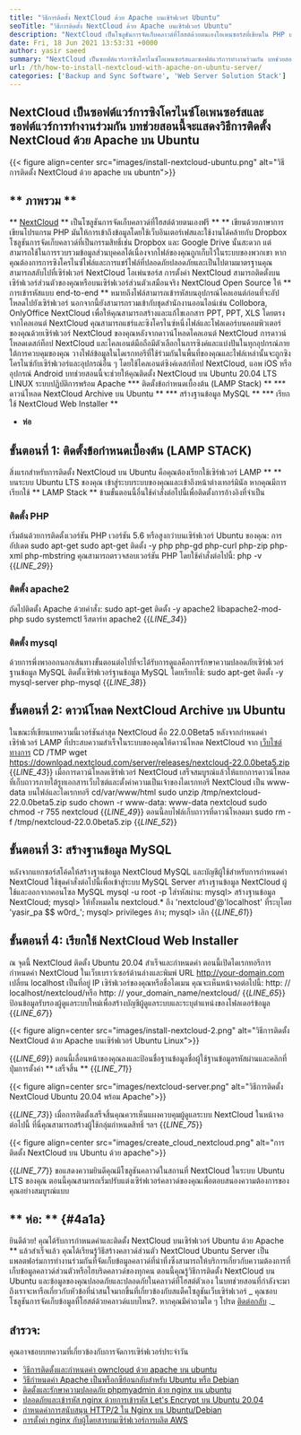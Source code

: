 ```yaml
---
title: "วิธีการติดตั้ง NextCloud ด้วย Apache บนเซิร์ฟเวอร์ Ubuntu" 
seoTitle: "วิธีการติดตั้ง NextCloud ด้วย Apache บนเซิร์ฟเวอร์ Ubuntu" 
description: "NextCloud เป็นโซลูชันการจัดเก็บคลาวด์ที่โฮสต์ด้วยตนเองโอเพนซอร์สที่เขียนใน PHP บทความนี้จะแสดงวิธีการติดตั้ง NextCloud ด้วย Apache บน Ubuntu" 
date: Fri, 18 Jun 2021 13:53:31 +0000
author: yasir saeed
summary: "NextCloud เป็นซอฟต์แวร์การซิงโครไนซ์โอเพนซอร์สและซอฟต์แวร์การทำงานร่วมกัน บทช่วยสอนนี้จะแสดงวิธีการติดตั้ง NextCloud ด้วย Apache บน Ubuntu" 
url: /th/how-to-install-nextcloud-with-apache-on-ubuntu-server/
categories: ['Backup and Sync Software', 'Web Server Solution Stack']
---
```


## NextCloud เป็นซอฟต์แวร์การซิงโครไนซ์โอเพนซอร์สและซอฟต์แวร์การทำงานร่วมกัน บทช่วยสอนนี้จะแสดงวิธีการติดตั้ง NextCloud ด้วย Apache บน Ubuntu

{{< figure align=center src="images/install-nextcloud-ubuntu.png" alt="วิธีการติดตั้ง NextCloud ด้วย apache บน ubuntn">}}


## ** ภาพรวม **
** [NextCloud][1] ** เป็นโซลูชันการจัดเก็บคลาวด์ที่โฮสต์ด้วยตนเองฟรี ** ** เขียนด้วยภาษาการเขียนโปรแกรม PHP มันให้การเข้าถึงข้อมูลโดยใช้เว็บอินเตอร์เฟสและใช้งานได้คล้ายกับ Dropbox โซลูชันการจัดเก็บคลาวด์ที่เป็นกรรมสิทธิ์เช่น Dropbox และ Google Drive นั้นสะดวก แต่สามารถใช้ในการรวบรวมข้อมูลส่วนบุคคลได้เนื่องจากไฟล์ของคุณถูกเก็บไว้ในระบบของพวกเขา หากคุณต้องการการซิงโครไนซ์ไฟล์และการแชร์ไฟล์ที่ปลอดภัยปลอดภัยและเป็นไปตามมาตรฐานคุณสามารถสลับไปที่เซิร์ฟเวอร์ NextCloud โอเพ่นซอร์ส การตั้งค่า NextCloud สามารถติดตั้งบนเซิร์ฟเวอร์ส่วนตัวของคุณหรือบนเซิร์ฟเวอร์ส่วนตัวเสมือนจริง
NextCloud Open Source ให้ ** การเข้ารหัสแบบ end-to-end ** หมายถึงไฟล์สามารถเข้ารหัสบนอุปกรณ์ไคลเอนต์ก่อนที่จะอัปโหลดไปยังเซิร์ฟเวอร์ นอกจากนี้ยังสามารถรวมเข้ากับชุดสำนักงานออนไลน์เช่น Collobora, OnlyOffice NextCloud เพื่อให้คุณสามารถสร้างและแก้ไขเอกสาร PPT, PPT, XLS โดยตรงจากไคลเอนต์ NextCloud คุณสามารถแชร์และซิงโครไนซ์หนึ่งไฟล์และโฟลเดอร์บนคอมพิวเตอร์ของคุณด้วยเซิร์ฟเวอร์ NextCloud ของคุณหลังจากดาวน์โหลดไคลเอนต์ NextCloud การดาวน์โหลดเดสก์ท็อป NextCloud และไคลเอนต์มือถือมีตัวเลือกในการซิงค์และแบ่งปันในทุกอุปกรณ์ภายใต้การควบคุมของคุณ วางไฟล์ข้อมูลในไดเรกทอรีที่ใช้ร่วมกันในพื้นที่ของคุณและไฟล์เหล่านั้นจะถูกซิงโครไนซ์กับเซิร์ฟเวอร์และอุปกรณ์อื่น ๆ โดยใช้ไคลเอนต์ซิงค์เดสก์ท็อป NextCloud, แอพ iOS หรืออุปกรณ์ Android
บทช่วยสอนนี้จะช่วยให้คุณติดตั้ง NextCloud บน Ubuntu 20.04 LTS LINUX ระบบปฏิบัติการพร้อม Apache
  *** ติดตั้งข้อกำหนดเบื้องต้น (LAMP Stack) **
  *** ดาวน์โหลด NextCloud Archive บน Ubuntu **
  *** สร้างฐานข้อมูล MySQL **
  *** เรียกใช้ NextCloud Web Installer **
  * **ห่อ**

## ขั้นตอนที่ 1: ติดตั้งข้อกำหนดเบื้องต้น (LAMP STACK)
สิ่งแรกสำหรับการติดตั้ง NextCloud บน Ubuntu คือคุณต้องเรียกใช้เซิร์ฟเวอร์ LAMP ** ** บนระบบ Ubuntu LTS ของคุณ เข้าสู่ระบบระบบของคุณและเข้าถึงหน้าต่างเทอร์มินัล หากคุณมีการเรียกใช้ ** LAMP Stack ** ข้ามขั้นตอนนี้อื่นใช้คำสั่งต่อไปนี้เพื่อติดตั้งการอ้างอิงที่จำเป็น

### ติดตั้ง PHP
เริ่มต้นด้วยการติดตั้งเวอร์ชัน PHP เวอร์ชัน 5.6 หรือสูงกว่าบนเซิร์ฟเวอร์ Ubuntu ของคุณ:
การอัปเดต sudo apt-get
sudo apt-get ติดตั้ง -y php php-gd php-curl php-zip php-xml php-mbstring
คุณสามารถตรวจสอบเวอร์ชัน PHP โดยใช้คำสั่งต่อไปนี้:
php -v
{{_LINE_29_}}

### ติดตั้ง apache2
ถัดไปติดตั้ง Apache ด้วยคำสั่ง:
sudo apt-get ติดตั้ง -y apache2 libapache2-mod-php
sudo systemctl รีสตาร์ท apache2
{{_LINE_34_}}

### ติดตั้ง mysql
ด้วยการพึ่งพาออกนอกเส้นทางขั้นตอนต่อไปที่จะได้รับการดูแลคือการรักษาความปลอดภัยเซิร์ฟเวอร์ฐานข้อมูล MySQL ติดตั้งเซิร์ฟเวอร์ฐานข้อมูล MySQL โดยเรียกใช้:
sudo apt-get ติดตั้ง -y mysql-server php-mysql
{{_LINE_38_}}

## ขั้นตอนที่ 2: ดาวน์โหลด NextCloud Archive บน Ubuntu
ในขณะที่เขียนบทความนี้เวอร์ชันล่าสุด NextCloud คือ 22.0.0Beta5 หลังจากกำหนดค่าเซิร์ฟเวอร์ LAMP ที่ประสบความสำเร็จในระบบของคุณให้ดาวน์โหลด NextCloud จาก [เว็บไซต์ทางการ][2]
CD /TMP
wget https://download.nextcloud.com/server/releases/nextcloud-22.0.0beta5.zip
{{_LINE_43_}}
เมื่อการดาวน์โหลดเซิร์ฟเวอร์ NextCloud เสร็จสมบูรณ์แล้วให้แยกการดาวน์โหลดที่เก็บถาวรภายใต้รูทเอกสารเว็บไซต์และตั้งค่าความเป็นเจ้าของไดเรกทอรี NextCloud เป็น www-data บนไฟล์และไดเรกทอรี
cd/var/www/html
sudo unzip /tmp/nextcloud-22.0.0beta5.zip
sudo chown -r www-data: www-data nextcloud
sudo chmod -r 755 nextcloud
{{_LINE_49_}}
ตอนนี้ลบไฟล์เก็บถาวรที่ดาวน์โหลดมา
sudo rm -f /tmp/nextcloud-22.0.0beta5.zip
{{_LINE_52_}}

## ขั้นตอนที่ 3: สร้างฐานข้อมูล MySQL
หลังจากแยกซอร์สโค้ดให้สร้างฐานข้อมูล NextCloud MySQL และบัญชีผู้ใช้สำหรับการกำหนดค่า NextCloud ใช้ชุดคำสั่งต่อไปนี้เพื่อเข้าสู่ระบบ MySQL Server สร้างฐานข้อมูล NextCloud ผู้ใช้และออกจากคอนโซล MySQL
mysql -u root -p
ใส่รหัสผ่าน:
mysql> สร้างฐานข้อมูล NextCloud;
mysql> ให้ทั้งหมดใน nextcloud.* ถึง 'nextcloud'@'localhost' ที่ระบุโดย 'yasir_pa $$ w0rd_';
mysql> privileges ล้าง;
mysql> เลิก
{{_LINE_61_}}

## ขั้นตอนที่ 4: เรียกใช้ NextCloud Web Installer
ณ จุดนี้ NextCloud ติดตั้ง Ubuntu 20.04 สำเร็จและกำหนดค่า ตอนนี้เปิดไดเรกทอรีการกำหนดค่า NextCloud ในเว็บเบราว์เซอร์ด้านล่างและพิมพ์ URL http://your-domain.com เปลี่ยน localhost เป็นที่อยู่ IP เซิร์ฟเวอร์ของคุณหรือชื่อโดเมน คุณจะเห็นหน้าจอต่อไปนี้:
http: // localhost/nextcloud/หรือ http: // your_domain_name/nextcloud/
{{_LINE_65_}}
ป้อนข้อมูลรับรองผู้ดูแลระบบใหม่เพื่อสร้างบัญชีผู้ดูแลระบบและระบุตำแหน่งของโฟลเดอร์ข้อมูล
{{_LINE_67_}}

{{< figure align=center src="images/install-nextcloud-2.png" alt="วิธีการติดตั้ง NextCloud ด้วย Apache บนเซิร์ฟเวอร์ Ubuntu Linux">}}

{{_LINE_69_}}
ตอนนี้เลื่อนหน้าของคุณลงและป้อนชื่อฐานข้อมูลชื่อผู้ใช้ฐานข้อมูลรหัสผ่านและคลิกที่ปุ่มการตั้งค่า ** เสร็จสิ้น **
{{_LINE_71_}}

{{< figure align=center src="images/nextcloud-server.png" alt="วิธีการติดตั้ง NextCloud Ubuntu 20.04 พร้อม Apache">}}

{{_LINE_73_}}
เมื่อการติดตั้งเสร็จสิ้นคุณควรเห็นแผงควบคุมผู้ดูแลระบบ NextCloud ในหน้าจอต่อไปนี้ ที่นี่คุณสามารถสร้างผู้ใช้กลุ่มกำหนดสิทธิ์ ฯลฯ
{{_LINE_75_}}

{{< figure align=center src="images/create_cloud_nextcloud.png" alt="การติดตั้ง NextCloud บน Ubuntu ด้วย apache">}}

{{_LINE_77_}}
ขอแสดงความยินดีคุณมีโซลูชันคลาวด์ในสถานที่ NextCloud ในระบบ Ubuntu LTS ของคุณ ตอนนี้คุณสามารถเริ่มปรับแต่งเซิร์ฟเวอร์คลาวด์ของคุณเพื่อตอบสนองความต้องการของคุณอย่างสมบูรณ์แบบ

## ** ห่อ: ** {#4a1a}
ยินดีด้วย! คุณได้รับการกำหนดค่าและติดตั้ง NextCloud บนเซิร์ฟเวอร์ Ubuntu ด้วย Apache ** แล้วสำเร็จแล้ว คุณได้เรียนรู้วิธีสร้างคลาวด์ส่วนตัว NextCloud Ubuntu Server เป็นแพลตฟอร์มการทำงานร่วมกันที่จัดเก็บข้อมูลคลาวด์ที่น่าทึ่งซึ่งสามารถให้บริการเกี่ยวกับความต้องการที่เก็บข้อมูลคลาวด์ส่วนตัวหรือไฮบริดคลาวด์ของทุกคน ตอนนี้คุณรู้วิธีการติดตั้ง NextCloud บน Ubuntu และข้อมูลของคุณปลอดภัยและปลอดภัยในคลาวด์ที่โฮสต์ตัวเอง ในบทช่วยสอนที่กำลังจะมาถึงเราจะหารือเกี่ยวกับหัวข้อที่น่าสนใจมากขึ้นที่เกี่ยวข้องกับสแต็คโซลูชันเว็บเซิร์ฟเวอร์
_ คุณชอบโซลูชันการจัดเก็บข้อมูลที่โฮสต์ด้วยคลาวด์แบบไหน?. หากคุณมีคำถามใด ๆ โปรด [ติดต่อกลับ][3] ._

## สำรวจ:
คุณอาจชอบบทความที่เกี่ยวข้องกับการจัดการเซิร์ฟเวอร์ประจำวัน
  * [วิธีการติดตั้งและกำหนดค่า owncloud ด้วย apache บน ubuntu][4]
  * [วิธีกำหนดค่า Apache เป็นพร็อกซีย้อนกลับสำหรับ Ubuntu หรือ Debian][5]
  * [ติดตั้งและรักษาความปลอดภัย phpmyadmin ด้วย nginx บน ubuntu][6]
  * [ปลอดภัยและเข้ารหัส nginx ด้วยการเข้ารหัส Let's Encrypt บน Ubuntu 20.04][7]
  * [กำหนดค่าการสนับสนุน HTTP/2 ใน Nginx บน Ubuntu/Debian][8]
  * [การตั้งค่า nginx กับผู้โดยสารบนเซิร์ฟเวอร์การผลิต AWS][9]

  
[1]: https://nextcloud.com/
[2]: https://nextcloud.com/install/
[3]: mailto:yasir.saeed@aspose.com
[4]: https://blog.containerize.com/backup-and-sync-software/how-to-install-and-configure-owncloud-with-apache-on-ubuntu/
[5]: https://blog.containerize.com/web-server-solution-stack/how-to-configure-apache-as-a-reverse-proxy-for-ubuntudebian/
[6]: https://blog.containerize.com/web-server-solution-stack/how-to-install-and-secure-phpmyadmin-with-nginx-on-ubuntu/
[7]: https://blog.containerize.com/web-server-solution-stack/how-to-secure-nginx-with-letsencrypt-on-ubuntu-20-04/
[8]: https://blog.containerize.com/web-server-solution-stack/how-to-configure-http2-support-in-nginx-on-ubuntudebian/
[9]: https://blog.containerize.com/web-server-solution-stack/how-to-setup-nginx-with-passenger-on-aws-production-server/
